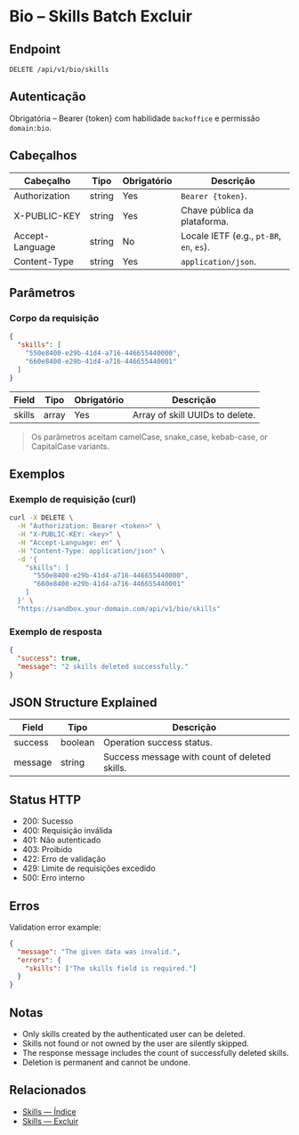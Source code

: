 # Bio – Skills Batch Excluir

## Endpoint

```
DELETE /api/v1/bio/skills
```

## Autenticação

Obrigatória – Bearer {token} com habilidade `backoffice` e permissão `domain:bio`.

## Cabeçalhos

| Cabeçalho           | Tipo   | Obrigatório | Descrição |
| ---------------- | ------ | -------- | ----------- |
| Authorization    | string | Yes      | `Bearer {token}`. |
| X-PUBLIC-KEY     | string | Yes      | Chave pública da plataforma. |
| Accept-Language  | string | No       | Locale IETF (e.g., `pt-BR`, `en`, `es`). |
| Content-Type     | string | Yes      | `application/json`. |

## Parâmetros

### Corpo da requisição

```json
{
  "skills": [
    "550e8400-e29b-41d4-a716-446655440000",
    "660e8400-e29b-41d4-a716-446655440001"
  ]
}
```

| Field    | Tipo  | Obrigatório | Descrição |
| -------- | ----- | -------- | ----------- |
| skills   | array | Yes      | Array of skill UUIDs to delete. |

> Os parâmetros aceitam camelCase, snake_case, kebab-case, or CapitalCase variants.

## Exemplos

### Exemplo de requisição (curl)

```bash
curl -X DELETE \
  -H "Authorization: Bearer <token>" \
  -H "X-PUBLIC-KEY: <key>" \
  -H "Accept-Language: en" \
  -H "Content-Type: application/json" \
  -d '{
    "skills": [
      "550e8400-e29b-41d4-a716-446655440000",
      "660e8400-e29b-41d4-a716-446655440001"
    ]
  }' \
  "https://sandbox.your-domain.com/api/v1/bio/skills"
```

### Exemplo de resposta

```json
{
  "success": true,
  "message": "2 skills deleted successfully."
}
```

## JSON Structure Explained

| Field   | Tipo    | Descrição |
| ------- | ------- | ----------- |
| success | boolean | Operation success status. |
| message | string  | Success message with count of deleted skills. |

## Status HTTP

- 200: Sucesso
- 400: Requisição inválida
- 401: Não autenticado
- 403: Proibido
- 422: Erro de validação
- 429: Limite de requisições excedido
- 500: Erro interno

## Erros

Validation error example:

```json
{
  "message": "The given data was invalid.",
  "errors": {
    "skills": ["The skills field is required."]
  }
}
```

## Notas

- Only skills created by the authenticated user can be deleted.
- Skills not found or not owned by the user are silently skipped.
- The response message includes the count of successfully deleted skills.
- Deletion is permanent and cannot be undone.

## Relacionados

- [Skills — Índice](SkillÍndice.md)
- [Skills — Excluir](SkillExcluir.md)
